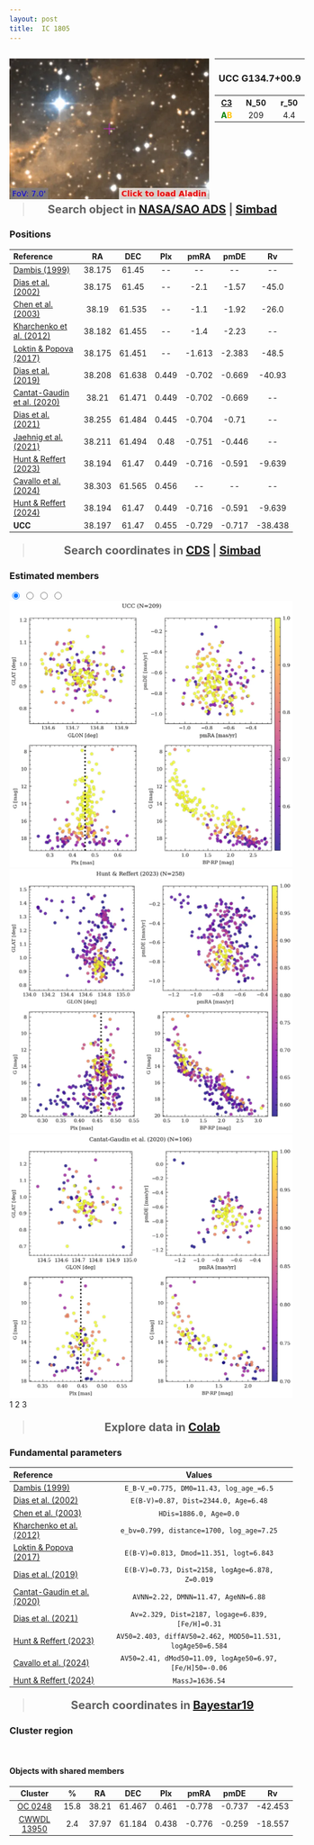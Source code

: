 ```yaml
---
layout: post
title:  IC 1805
---
```

<div style="display: flex; justify-content: space-between; width:720px;height:250px">
<div style="text-align: center;">

<!-- Static image + data attributes for FOV and target -->
<img id="aladin_img"
     data-umami-event="aladin_load"
     src="https://raw.githubusercontent.com/ucc23/Q2P/main/plots/ic1805_aladin.webp"
     alt="Click to load Aladin Lite" 
     style="width:355px;height:250px; cursor: pointer;"
     data-fov="0.147" 
     data-target="38.197 61.47"/>
<!-- Div to contain Aladin Lite viewer -->
<div id="aladin-lite-div" style="width:355px;height:250px;display:none;"></div>
<!-- Aladin Lite script (will be loaded after the image is clicked) -->
<script src="{{ site.baseurl }}/scripts/aladin_load.js"></script>

</div>
<!-- Left block -->

<table style="width:355px;height:250px;">
  <!-- Row 1 (title) -->
  <tr>
    <td colspan="5"><h3>UCC G134.7+00.9</h3></td>
  </tr>
  <!-- Row 2 -->
  <tr>
    <th style="text-align: center;"><a href="https://ucc.ar/faq#what-is-the-c3-parameter" title="Combined class">C3</a></th>
    <th style="text-align: center;"><div title="Stars with membership probability >50%">N_50</div></th>
    <th style="text-align: center;"><div title="Radius that contains half the members [arcmin]">r_50</div></th>
  </tr>
  <!-- Row 3 -->
  <tr>
    <td style="text-align: center;"><span style="color: green; font-weight: bold;">A</span><span style="color: #FFC300; font-weight: bold;">B</span></td>
    <td style="text-align: center;">209</td>
    <td style="text-align: center;">4.4</td>
  </tr>
</table>
</div>

> <p style="text-align:center; font-weight: bold; font-size:20px">Search object in <a data-umami-event="nasa_search" href="https://ui.adsabs.harvard.edu/search/q=%20collection%3Aastronomy%20body%3A%22IC%201805%22&sort=date%20desc%2C%20bibcode%20desc&p_=0" target="_blank">NASA/SAO ADS</a> | <a data-umami-event="simbad_search" href="https://simbad.cds.unistra.fr/simbad/sim-id-refs?Ident=ic1805" target="_blank">Simbad</a></p>


### Positions

| Reference    | RA    | DEC   | Plx  | pmRA  | pmDE   |  Rv  |
| :---         | :---: | :---: | :---: | :---: | :---: | :---: |
|[Dambis (1999)](https://ui.adsabs.harvard.edu/abs/1999AstL...25....7D) | 38.175 | 61.45 | -- | -- | -- | -- |
|[Dias et al. (2002)](https://ui.adsabs.harvard.edu/abs/2002A%26A...389..871D) | 38.175 | 61.45 | -- | -2.1 | -1.57 | -45.0 |
|[Chen et al. (2003)](https://ui.adsabs.harvard.edu/abs/2003AJ....125.1397C) | 38.19 | 61.535 | -- | -1.1 | -1.92 | -26.0 |
|[Kharchenko et al. (2012)](https://ui.adsabs.harvard.edu/abs/2012A%26A...543A.156K) | 38.182 | 61.455 | -- | -1.4 | -2.23 | -- |
|[Loktin & Popova (2017)](https://ui.adsabs.harvard.edu/abs/2017AstBu..72..257L) | 38.175 | 61.451 | -- | -1.613 | -2.383 | -48.5 |
|[Dias et al. (2019)](https://ui.adsabs.harvard.edu/abs/2019MNRAS.486.5726D) | 38.208 | 61.638 | 0.449 | -0.702 | -0.669 | -40.93 |
|[Cantat-Gaudin et al. (2020)](https://ui.adsabs.harvard.edu/abs/2020A%26A...640A...1C) | 38.21 | 61.471 | 0.449 | -0.702 | -0.669 | -- |
|[Dias et al. (2021)](https://ui.adsabs.harvard.edu/abs/2021MNRAS.504..356D) | 38.255 | 61.484 | 0.445 | -0.704 | -0.71 | -- |
|[Jaehnig et al. (2021)](https://ui.adsabs.harvard.edu/abs/2021ApJ...923..129J) | 38.211 | 61.494 | 0.48 | -0.751 | -0.446 | -- |
|[Hunt & Reffert (2023)](https://ui.adsabs.harvard.edu/abs/2023A%26A...673A.114H) | 38.194 | 61.47 | 0.449 | -0.716 | -0.591 | -9.639 |
|[Cavallo et al. (2024)](https://ui.adsabs.harvard.edu/abs/2024AJ....167...12C) | 38.303 | 61.565 | 0.456 | -- | -- | -- |
|[Hunt & Reffert (2024)](https://ui.adsabs.harvard.edu/abs/2024A%26A...686A..42H) | 38.194 | 61.47 | 0.449 | -0.716 | -0.591 | -9.639 |
| **UCC** |38.197 | 61.47 | 0.455 | -0.729 | -0.717 | -38.438 |

> <p style="text-align:center; font-weight: bold; font-size:20px">Search coordinates in <a data-umami-event="cds_coord_search" href="https://cdsportal.u-strasbg.fr/?target=38.197,+61.47" target="_blank">CDS</a> | <a data-umami-event="simbad_coord_search" href="https://simbad.cds.unistra.fr/mobile/object_list.html?coord=38.197%2061.47&output=json&radius=5&userEntry=ic1805" target="_blank">Simbad</a></p>

### Estimated members

<div class="carousel">
<input type="radio" name="radio-btn" id="slide1" checked>
<input type="radio" name="radio-btn" id="slide1">
<input type="radio" name="radio-btn" id="slide2">
<input type="radio" name="radio-btn" id="slide3">
<div class="slides">
<div class="slide">
<a href="https://raw.githubusercontent.com/ucc23/Q2P/main/plots/UCC/ic1805.webp" target="_blank">
<img src="https://raw.githubusercontent.com/ucc23/Q2P/main/plots/UCC/ic1805.webp" alt="IC 1805 UCC">
</a>
</div>
<div class="slide">
<a href="https://raw.githubusercontent.com/ucc23/Q2P/main/plots/HUNT23/ic1805.webp" target="_blank">
<img src="https://raw.githubusercontent.com/ucc23/Q2P/main/plots/HUNT23/ic1805.webp" alt="IC 1805 HUNT23">
</a>
</div>
<div class="slide">
<a href="https://raw.githubusercontent.com/ucc23/Q2P/main/plots/CANTAT20/ic1805.webp" target="_blank">
<img src="https://raw.githubusercontent.com/ucc23/Q2P/main/plots/CANTAT20/ic1805.webp" alt="IC 1805 CANTAT20">
</a>
</div>
</div>
<div class="indicators">
<label for="slide1">1</label>
<label for="slide2">2</label>
<label for="slide3">3</label>
</div>
</div>


> <p style="text-align:center; font-weight: bold; font-size:20px">Explore data in <a data-umami-event="colab" href="https://colab.research.google.com/github/ucc23/ucc/blob/main/assets/notebook.ipynb" target="_blank">Colab</a></p>


### Fundamental parameters

| Reference |  Values |
| :---      |  :---:  |
| [Dambis (1999)](https://ui.adsabs.harvard.edu/abs/1999AstL...25....7D) | `E_B-V_=0.775, DM0=11.43, log_age_=6.5` |
| [Dias et al. (2002)](https://ui.adsabs.harvard.edu/abs/2002A%26A...389..871D) | `E(B-V)=0.87, Dist=2344.0, Age=6.48` |
| [Chen et al. (2003)](https://ui.adsabs.harvard.edu/abs/2003AJ....125.1397C) | `HDis=1886.0, Age=0.0` |
| [Kharchenko et al. (2012)](https://ui.adsabs.harvard.edu/abs/2012A%26A...543A.156K) | `e_bv=0.799, distance=1700, log_age=7.25` |
| [Loktin & Popova (2017)](https://ui.adsabs.harvard.edu/abs/2017AstBu..72..257L) | `E(B-V)=0.813, Dmod=11.351, logt=6.843` |
| [Dias et al. (2019)](https://ui.adsabs.harvard.edu/abs/2019MNRAS.486.5726D) | `E(B-V)=0.73, Dist=2158, logAge=6.878, Z=0.019` |
| [Cantat-Gaudin et al. (2020)](https://ui.adsabs.harvard.edu/abs/2020A%26A...640A...1C) | `AVNN=2.22, DMNN=11.47, AgeNN=6.88` |
| [Dias et al. (2021)](https://ui.adsabs.harvard.edu/abs/2021MNRAS.504..356D) | `Av=2.329, Dist=2187, logage=6.839, [Fe/H]=0.31` |
| [Hunt & Reffert (2023)](https://ui.adsabs.harvard.edu/abs/2023A%26A...673A.114H) | `AV50=2.403, diffAV50=2.462, MOD50=11.531, logAge50=6.584` |
| [Cavallo et al. (2024)](https://ui.adsabs.harvard.edu/abs/2024AJ....167...12C) | `AV50=2.41, dMod50=11.09, logAge50=6.97, [Fe/H]50=-0.06` |
| [Hunt & Reffert (2024)](https://ui.adsabs.harvard.edu/abs/2024A%26A...686A..42H) | `MassJ=1636.54` |

> <p style="text-align:center; font-weight: bold; font-size:20px">Search coordinates in <a data-umami-event="bayestar" href="http://argonaut.skymaps.info/query?lon=134.726%20&lat=0.955&coordsys=gal&mapname=bayestar2019" target="_blank">Bayestar19</a></p>


### Cluster region

<html lang="en">
  <body>
    <center>
    <div id="plot-params"
         data-oc-name="ic1805"
         data-ra-center="38.21"
         data-dec-center="61.47"
         data-rad-deg="4.4"
         data-plx="0.455">
    </div>
    <div id="plot-container">
        <div id="plot"></div>
    </div>
    <script defer type="module" src="{{ site.baseurl }}/scripts/radec_scatter.js"></script>
    </center>
  </body>
</html>
<br>


#### Objects with shared members

| Cluster | <span title="Percentage of members that this OC shares with the ones listed">%</span>   | RA   | DEC   | Plx   | pmRA  | pmDE  | Rv    |
| :---:   | :-: |:---: | :---: | :---: | :---: | :---: | :---: |
|[OC 0248](/_clusters/oc0248/)| 15.8 | 38.21 | 61.467 | 0.461 | -0.778 | -0.737 | -42.453 |
|[CWWDL 13950](/_clusters/cwwdl13950/)| 2.4 | 37.97 | 61.184 | 0.438 | -0.776 | -0.259 | -18.557 |
